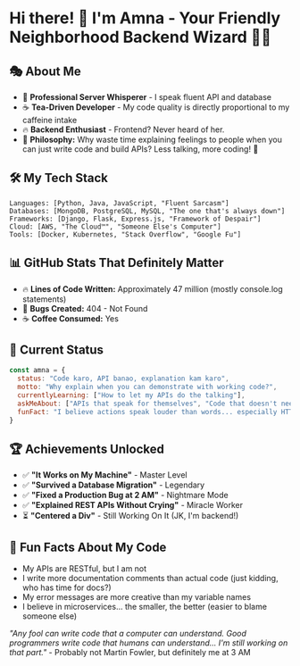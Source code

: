 # Hi there! 👋 I'm Amna - Your Friendly Neighborhood Backend Wizard 🧙‍♀️

## 🎭 About Me
- 🔧 **Professional Server Whisperer** - I speak fluent API and database
- ☕ **Tea-Driven Developer** - My code quality is directly proportional to my caffeine intake
- 🔥 **Backend Enthusiast** - Frontend? Never heard of her.
- 💭 **Philosophy:** Why waste time explaining feelings to people when you can just write code and build APIs? Less talking, more coding! 🚀

## 🛠️ My Tech Stack
```
Languages: [Python, Java, JavaScript, "Fluent Sarcasm"]
Databases: [MongoDB, PostgreSQL, MySQL, "The one that's always down"]
Frameworks: [Django, Flask, Express.js, "Framework of Despair"]
Cloud: [AWS, "The Cloud™", "Someone Else's Computer"]
Tools: [Docker, Kubernetes, "Stack Overflow", "Google Fu"]
```

## 📊 GitHub Stats That Definitely Matter
- 🔥 **Lines of Code Written:** Approximately 47 million (mostly console.log statements)
- 🐛 **Bugs Created:** 404 - Not Found
- ☕ **Coffee Consumed:** Yes

## 🎯 Current Status
```javascript
const amna = {
  status: "Code karo, API banao, explanation kam karo",
  motto: "Why explain when you can demonstrate with working code?",
  currentlyLearning: ["How to let my APIs do the talking"],
  askMeAbout: ["APIs that speak for themselves", "Code that doesn't need explanation"],
  funFact: "I believe actions speak louder than words... especially HTTP actions! 😄"
}
```

## 🏆 Achievements Unlocked
- ✅ **"It Works on My Machine"** - Master Level
- ✅ **"Survived a Database Migration"** - Legendary
- ✅ **"Fixed a Production Bug at 2 AM"** - Nightmare Mode
- ✅ **"Explained REST APIs Without Crying"** - Miracle Worker
- ⏳ **"Centered a Div"** - Still Working On It (JK, I'm backend!)

## 🎪 Fun Facts About My Code
- My APIs are RESTful, but I am not
- I write more documentation comments than actual code (just kidding, who has time for docs?)
- My error messages are more creative than my variable names
- I believe in microservices... the smaller, the better (easier to blame someone else)

*"Any fool can write code that a computer can understand. Good programmers write code that humans can understand... I'm still working on that part."* - Probably not Martin Fowler, but definitely me at 3 AM
